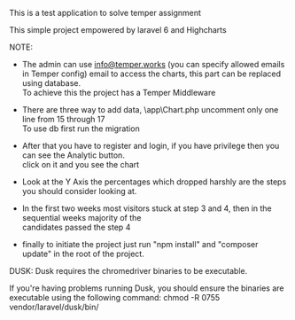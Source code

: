 This is a test application to solve temper assignment 

This simple project empowered by laravel 6 and Highcharts

NOTE:
-  The admin can use info@temper.works (you can specify allowed emails in Temper config) email to access the charts, this part can be replaced using database.
    <br> To achieve this the project has a Temper Middleware 
  
  - There are three way to add data, \app\Chart.php uncomment only one line from 15 through 17 <br>
  To use db first run the migration
  - After that you have to register and login, if you have privilege then you can see the Analytic button. <br>
  click on it and you see the chart
  - Look at the Y Axis the percentages which dropped harshly are the steps you should consider looking at.
  - In the first two weeks most visitors stuck at step 3 and 4, then in the sequential weeks majority of the <br>
  candidates passed the step 4

- finally to initiate the project just run "npm install" and "composer update" in the root of the project. 


DUSK:
Dusk requires the chromedriver binaries to be executable.
 
 If you're having problems running Dusk, you should ensure the binaries are executable using the following command: chmod -R 0755 vendor/laravel/dusk/bin/
